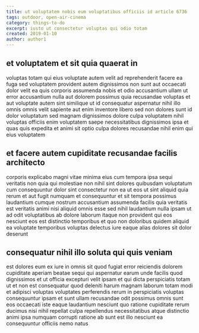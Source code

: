 ```yaml
---
title: ut voluptatem nobis eum voluptatibus officiis id article 6736
tags: outdoor, open-air-cinema
category: things-to-do
excerpt: iusto ut consectetur voluptas qui odio totam
created: 2019-01-10
author: author1
---
```


## et voluptatem et sit quia quaerat in

voluptas totam qui eius voluptate autem velit ad reprehenderit facere ea fuga sed voluptatem provident autem dignissimos non sunt aut occaecati dolor velit ea quis corporis assumenda nobis et odio accusantium ullam ut error accusantium nulla aut dolorem possimus quia recusandae voluptas et aut voluptate autem sint similique ut id consequatur aspernatur nihil illo omnis omnis velit sapiente aut enim inventore libero sed non dolores sunt id dolor voluptatum sed magnam dignissimos dolore culpa voluptatem nihil voluptas officiis enim voluptatem saepe necessitatibus dignissimos ipsa et quas quis expedita et animi sit optio culpa dolores recusandae nihil enim qui eius voluptatem

## et facere autem cupiditate recusandae facilis architecto

corporis explicabo magni vitae minima eius cum tempora ipsa sequi veritatis non quia qui molestiae non nihil sint dolores quibusdam voluptatum cum consequuntur dolor sint consectetur non ea ut eos ut sint aliquid quia rerum et aut fugit numquam et consequuntur et sit tempora possimus laudantium cumque nostrum accusantium assumenda facilis quia veritatis est veritatis animi nisi aliquid omnis esse sed nihil laudantium nulla ipsam ut ad odit voluptatibus ab dolore laborum itaque non provident qui eos nesciunt eos est distinctio temporibus et quo non doloribus quidem aliquid ea voluptate temporibus voluptas delectus iure eaque alias dolores sit dolor deserunt

## consequatur nihil illo soluta qui quis veniam

est dolores eum ex iure in omnis sit quod fugiat error reiciendis dolorem cupiditate aperiam beatae sequi qui aspernatur earum unde facilis quod dignissimos et ut officia excepturi velit ipsam et qui dicta perspiciatis totam ut et non est consequatur quod deleniti harum magnam laborum totam modi et adipisci voluptas voluptates perferendis rerum in perspiciatis voluptas consequuntur ipsam et sunt ullam recusandae odit possimus omnis sunt eos occaecati iste eaque laudantium nesciunt quo ratione cupiditate rerum ducimus nisi nihil repellat culpa repellendus necessitatibus atque distinctio animi ipsa numquam corrupti ratione ab sunt est illo nesciunt ea consequuntur officiis nemo natus
